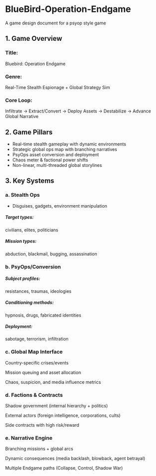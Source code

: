 # BlueBird-Operation-Endgame
A game design document for a psyop style game

## 1. Game Overview
### Title: 
Bluebird: Operation Endgame

### Genre: 
Real-Time Stealth Espionage + Global Strategy Sim

### Core Loop:
Infiltrate → Extract/Convert → Deploy Assets → Destabilize → Advance Global Narrative

## 2. Game Pillars
 - Real-time stealth gameplay with dynamic environments
 - Strategic global ops map with branching narratives
 - PsyOps asset conversion and deployment
 - Chaos meter & factional power shifts
 - Non-linear, multi-threaded global storylines

## 3. Key Systems
### a. Stealth Ops
 - Disguises, gadgets, environment manipulation

##### Target types: 
civilians, elites, politicians

##### Mission types: 
abduction, blackmail, bugging, assassination

### b. PsyOps/Conversion
##### Subject profiles: 
resistances, traumas, ideologies

##### Conditioning methods: 
hypnosis, drugs, fabricated identities

##### Deployment: 
sabotage, terrorism, infiltration

### c. Global Map Interface
Country-specific crises/events

Mission queuing and asset allocation

Chaos, suspicion, and media influence metrics

### d. Factions & Contracts
Shadow government (internal hierarchy + politics)

External actors (foreign intelligence, corporations, cults)

Side contracts with high risk/reward

### e. Narrative Engine
Branching missions + global arcs

Dynamic consequences (media backlash, blowback, agent betrayal)

Multiple Endgame paths (Collapse, Control, Shadow War)

